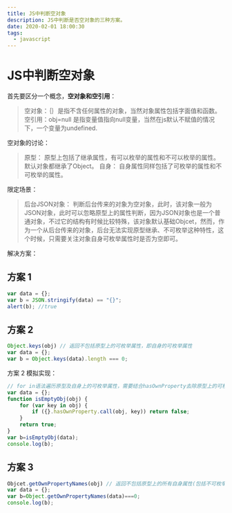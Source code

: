 ```yaml
---
title: JS中判断空对象
description: JS中判断是否空对象的三种方案。
date: 2020-02-01 18:00:30
tags:
  - javascript
---
```


# JS中判断空对象


首先要区分一个概念，**空对象和空引用**：

> 空对象：｛｝是指不含任何属性的对象，当然对象属性包括字面值和函数。
> 空引用：obj=null 是指变量值指向null变量，当然在js默认不赋值的情况下，一个变量为undefined.

空对象的讨论：

> 原型：
>     原型上包括了继承属性，有可以枚举的属性和不可以枚举的属性。默认对象都继承了Object。
> 自身：
>     自身属性同样包括了可枚举的属性和不可枚举的属性。

限定场景：


> 后台JSON对象：
> 判断后台传来的对象为空对象，此时，该对象一般为JSON对象，此时可以忽略原型上的属性判断，因为JSON对象也是一个普通对象，不过它的结构有时候比较特殊，该对象默认基础Objcet，然而，作为一个从后台传来的对象，后台无法实现原型继承、不可枚举这种特性，这个时候，只需要关注对象自身可枚举属性时是否为空即可。


解决方案：

## 方案 1

```js
var data = {};
var b = JSON.stringify(data) == "{}";
alert(b); //true
```

## 方案 2

```js
Object.keys(obj) // 返回不包括原型上的可枚举属性，即自身的可枚举属性
var data = {};
var b = Object.keys(data).length === 0;
```

方案 2 模拟实现：

```js
// for in语法遍历原型及自身上的可枚举属性，需要结合hasOwnProperty去除原型上的可枚举属性
var data = {};
function isEmptyObj(obj) {
    for (var key in obj) {
        if ({}.hasOwnProperty.call(obj, key)) return false;
    }
    return true;
}
var b=isEmptyObj(data);
console.log(b);
```

## 方案 3

```js
Objcet.getOwnPropertyNames(obj) // 返回不包括原型上的所有自身属性(包括不可枚举的属性)
var data = {};
var b=Object.getOwnPropertyNames(data)===0;
console.log(b);
```
